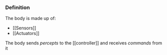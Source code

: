 ### Definition
The body is made up of: 
- [[Sensors]]
- [[Actuators]]

The body sends *percepts* to the [[controller]] and receives *commands* from it